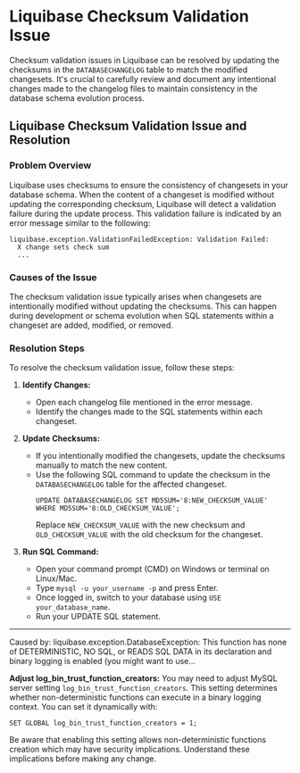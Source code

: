 # Liquibase Checksum Validation Issue

Checksum validation issues in Liquibase can be resolved by updating the checksums in the `DATABASECHANGELOG` table to match the modified changesets. It's crucial to carefully review and document any intentional changes made to the changelog files to maintain consistency in the database schema evolution process.

## Liquibase Checksum Validation Issue and Resolution

### Problem Overview
Liquibase uses checksums to ensure the consistency of changesets in your database schema. When the content of a changeset is modified without updating the corresponding checksum, Liquibase will detect a validation failure during the update process. This validation failure is indicated by an error message similar to the following:
```
liquibase.exception.ValidationFailedException: Validation Failed:
  X change sets check sum
  ...
```

### Causes of the Issue
The checksum validation issue typically arises when changesets are intentionally modified without updating the checksums. This can happen during development or schema evolution when SQL statements within a changeset are added, modified, or removed.

### Resolution Steps
To resolve the checksum validation issue, follow these steps:

1. **Identify Changes:**
   - Open each changelog file mentioned in the error message.
   - Identify the changes made to the SQL statements within each changeset.

2. **Update Checksums:**
   - If you intentionally modified the changesets, update the checksums manually to match the new content.
   - Use the following SQL command to update the checksum in the `DATABASECHANGELOG` table for the affected changeset.
     ```
     UPDATE DATABASECHANGELOG SET MD5SUM='8:NEW_CHECKSUM_VALUE' WHERE MD5SUM='8:OLD_CHECKSUM_VALUE';
     ```
     Replace `NEW_CHECKSUM_VALUE` with the new checksum and `OLD_CHECKSUM_VALUE` with the old checksum for the changeset.

3. **Run SQL Command:**
   - Open your command prompt (CMD) on Windows or terminal on Linux/Mac.
   - Type `mysql -u your_username -p` and press Enter.
   - Once logged in, switch to your database using `USE your_database_name`.
   - Run your UPDATE SQL statement.

---

Caused by: liquibase.exception.DatabaseException: This function has none of DETERMINISTIC, NO SQL, or READS SQL DATA in its declaration and binary logging is enabled (you might want to use... 

**Adjust log_bin_trust_function_creators:** 
You may need to adjust MySQL server setting `log_bin_trust_function_creators`. This setting determines whether non-deterministic functions can execute in a binary logging context.
You can set it dynamically with:
```
SET GLOBAL log_bin_trust_function_creators = 1;
```
Be aware that enabling this setting allows non-deterministic functions creation which may have security implications. Understand these implications before making any change.
